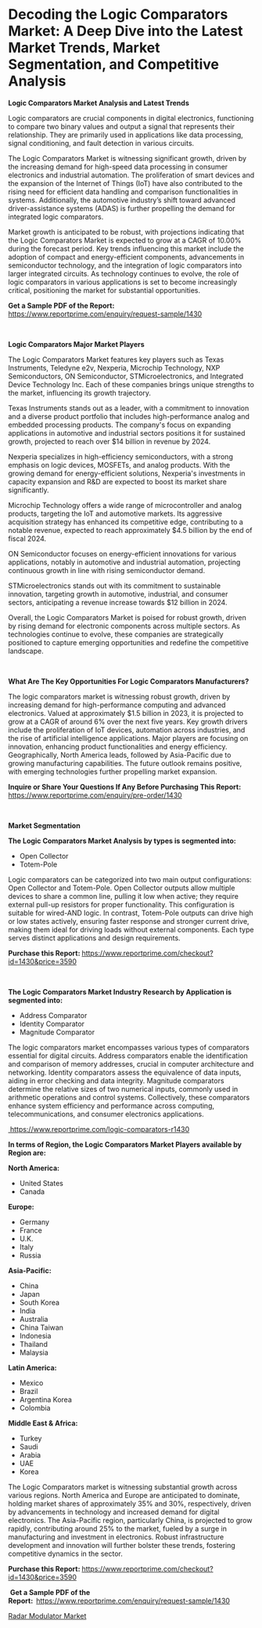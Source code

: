 <p><h1>Decoding the Logic Comparators Market: A Deep Dive into the Latest Market Trends, Market Segmentation, and Competitive Analysis</h1></p><p><strong>Logic Comparators Market Analysis and Latest Trends</strong></p>
<p><p>Logic comparators are crucial components in digital electronics, functioning to compare two binary values and output a signal that represents their relationship. They are primarily used in applications like data processing, signal conditioning, and fault detection in various circuits.</p><p>The Logic Comparators Market is witnessing significant growth, driven by the increasing demand for high-speed data processing in consumer electronics and industrial automation. The proliferation of smart devices and the expansion of the Internet of Things (IoT) have also contributed to the rising need for efficient data handling and comparison functionalities in systems. Additionally, the automotive industry’s shift toward advanced driver-assistance systems (ADAS) is further propelling the demand for integrated logic comparators.</p><p>Market growth is anticipated to be robust, with projections indicating that the Logic Comparators Market is expected to grow at a CAGR of 10.00% during the forecast period. Key trends influencing this market include the adoption of compact and energy-efficient components, advancements in semiconductor technology, and the integration of logic comparators into larger integrated circuits. As technology continues to evolve, the role of logic comparators in various applications is set to become increasingly critical, positioning the market for substantial opportunities.</p></p>
<p><strong>Get a Sample PDF of the Report:&nbsp;</strong> <a href="https://www.reportprime.com/enquiry/request-sample/1430?utm_campaign=2957&utm_medium=2&utm_source=Github&utm_content=ia&utm_term=18032025&utm_id=logic-comparators">https://www.reportprime.com/enquiry/request-sample/1430</a></p>
<p>&nbsp;</p>
<p><strong>Logic Comparators Major Market Players</strong></p>
<p><p>The Logic Comparators Market features key players such as Texas Instruments, Teledyne e2v, Nexperia, Microchip Technology, NXP Semiconductors, ON Semiconductor, STMicroelectronics, and Integrated Device Technology Inc. Each of these companies brings unique strengths to the market, influencing its growth trajectory.</p><p>Texas Instruments stands out as a leader, with a commitment to innovation and a diverse product portfolio that includes high-performance analog and embedded processing products. The company's focus on expanding applications in automotive and industrial sectors positions it for sustained growth, projected to reach over $14 billion in revenue by 2024.</p><p>Nexperia specializes in high-efficiency semiconductors, with a strong emphasis on logic devices, MOSFETs, and analog products. With the growing demand for energy-efficient solutions, Nexperia's investments in capacity expansion and R&D are expected to boost its market share significantly. </p><p>Microchip Technology offers a wide range of microcontroller and analog products, targeting the IoT and automotive markets. Its aggressive acquisition strategy has enhanced its competitive edge, contributing to a notable revenue, expected to reach approximately $4.5 billion by the end of fiscal 2024.</p><p>ON Semiconductor focuses on energy-efficient innovations for various applications, notably in automotive and industrial automation, projecting continuous growth in line with rising semiconductor demand. </p><p>STMicroelectronics stands out with its commitment to sustainable innovation, targeting growth in automotive, industrial, and consumer sectors, anticipating a revenue increase towards $12 billion in 2024.</p><p>Overall, the Logic Comparators Market is poised for robust growth, driven by rising demand for electronic components across multiple sectors. As technologies continue to evolve, these companies are strategically positioned to capture emerging opportunities and redefine the competitive landscape.</p></p>
<p>&nbsp;</p>
<p><strong>What Are The Key Opportunities For Logic Comparators Manufacturers?</strong></p>
<p><p>The logic comparators market is witnessing robust growth, driven by increasing demand for high-performance computing and advanced electronics. Valued at approximately $1.5 billion in 2023, it is projected to grow at a CAGR of around 6% over the next five years. Key growth drivers include the proliferation of IoT devices, automation across industries, and the rise of artificial intelligence applications. Major players are focusing on innovation, enhancing product functionalities and energy efficiency. Geographically, North America leads, followed by Asia-Pacific due to growing manufacturing capabilities. The future outlook remains positive, with emerging technologies further propelling market expansion.</p></p>
<p><strong>Inquire or Share Your Questions If Any Before Purchasing This Report:</strong> <a href="https://www.reportprime.com/enquiry/pre-order/1430?utm_campaign=2957&utm_medium=2&utm_source=Github&utm_content=ia&utm_term=18032025&utm_id=logic-comparators">https://www.reportprime.com/enquiry/pre-order/1430</a></p>
<p>&nbsp;</p>
<p><strong>Market Segmentation</strong></p>
<p><strong>The Logic Comparators Market Analysis by types is segmented into:</strong></p>
<p><ul><li>Open Collector</li><li>Totem-Pole</li></ul></p>
<p><p>Logic comparators can be categorized into two main output configurations: Open Collector and Totem-Pole. Open Collector outputs allow multiple devices to share a common line, pulling it low when active; they require external pull-up resistors for proper functionality. This configuration is suitable for wired-AND logic. In contrast, Totem-Pole outputs can drive high or low states actively, ensuring faster response and stronger current drive, making them ideal for driving loads without external components. Each type serves distinct applications and design requirements.</p></p>
<p><strong>Purchase this Report:&nbsp;</strong><a href="https://www.reportprime.com/checkout?id=1430&price=3590&utm_campaign=2957&utm_medium=2&utm_source=Github&utm_content=ia&utm_term=18032025&utm_id=logic-comparators">https://www.reportprime.com/checkout?id=1430&price=3590</a></p>
<p>&nbsp;</p>
<p><strong>The Logic Comparators Market Industry Research by Application is segmented into:</strong></p>
<p><ul><li>Address Comparator</li><li>Identity Comparator</li><li>Magnitude Comparator</li></ul></p>
<p><p>The logic comparators market encompasses various types of comparators essential for digital circuits. Address comparators enable the identification and comparison of memory addresses, crucial in computer architecture and networking. Identity comparators assess the equivalence of data inputs, aiding in error checking and data integrity. Magnitude comparators determine the relative sizes of two numerical inputs, commonly used in arithmetic operations and control systems. Collectively, these comparators enhance system efficiency and performance across computing, telecommunications, and consumer electronics applications.</p></p>
<p><a href="https://www.reportprime.com/logic-comparators-r1430?utm_campaign=2957&utm_medium=2&utm_source=Github&utm_content=ia&utm_term=18032025&utm_id=logic-comparators">&nbsp;https://www.reportprime.com/logic-comparators-r1430</a></p>
<p><strong>In terms of Region, the Logic Comparators Market Players available by Region are:</strong></p>
<p>
    <p> <strong> North America: </strong>
        <ul>
            <li>United States</li>
            <li>Canada</li>
        </ul>
        </p> 
    <p> <strong> Europe: </strong>
        <ul>
            <li>Germany</li>
            <li>France</li>
            <li>U.K.</li>
            <li>Italy</li>
            <li>Russia</li>
        </ul>
        </p> 
    <p> <strong> Asia-Pacific: </strong>
        <ul>
            <li>China</li>
            <li>Japan</li>
            <li>South Korea</li>
            <li>India</li>
            <li>Australia</li>
            <li>China Taiwan</li>
            <li>Indonesia</li>
            <li>Thailand</li>
            <li>Malaysia</li>
        </ul>
        </p> 
    <p> <strong> Latin America: </strong>
        <ul>
            <li>Mexico</li>
            <li>Brazil</li>
            <li>Argentina Korea</li>
            <li>Colombia</li>
        </ul>
        </p> 
    <p> <strong> Middle East & Africa: </strong>
        <ul>
            <li>Turkey</li>
            <li>Saudi</li>
            <li>Arabia</li>
            <li>UAE</li>
            <li>Korea</li>
        </ul>
    </p>
    </p>
<p><p>The Logic Comparators market is witnessing substantial growth across various regions. North America and Europe are anticipated to dominate, holding market shares of approximately 35% and 30%, respectively, driven by advancements in technology and increased demand for digital electronics. The Asia-Pacific region, particularly China, is projected to grow rapidly, contributing around 25% to the market, fueled by a surge in manufacturing and investment in electronics. Robust infrastructure development and innovation will further bolster these trends, fostering competitive dynamics in the sector.</p></p>
<p><strong>Purchase this Report: </strong><a href="https://www.reportprime.com/checkout?id=1430&price=3590&utm_campaign=2957&utm_medium=2&utm_source=Github&utm_content=ia&utm_term=18032025&utm_id=logic-comparators">https://www.reportprime.com/checkout?id=1430&price=3590</a></p>
<p>&nbsp;<strong>Get a Sample PDF of the Report:&nbsp;&nbsp;</strong><a href="https://www.reportprime.com/enquiry/request-sample/1430?utm_campaign=2957&utm_medium=2&utm_source=Github&utm_content=ia&utm_term=18032025&utm_id=logic-comparators">https://www.reportprime.com/enquiry/request-sample/1430</a></p>
<p><strong></strong></p>
<p><p><a href="https://github.com/paulierasho/Market-Research-Report-List-1/blob/main/radar-modulator-market.md?utm_campaign=2957&utm_medium=2&utm_source=Github&utm_content=ia&utm_term=18032025&utm_id=logic-comparators">Radar Modulator Market</a></p></p>